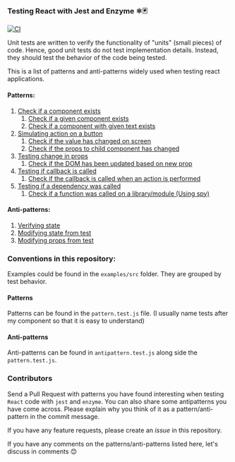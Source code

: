 ### Testing React with Jest and Enzyme ⚛️🃏
[![CI](https://app.buddy.works/enthudrives/testing-with-jest-enzyme/pipelines/pipeline/144354/badge.svg?token=7b6da1d472d6e77aaa941f8a4e986641684a55b81c653692c3423175ed7a3d68 "CI")](https://app.buddy.works/enthudrives/testing-with-jest-enzyme/pipelines/pipeline/144354)

Unit tests are written to verify the functionality of "units" (small pieces) of code. Hence, good unit tests do not test implementation details. Instead, they should test the behavior of the code being tested.

This is a list of patterns and anti-patterns widely used when testing react applications. 

#### Patterns:
1. [Check if a component exists](examples/src/1_component_exists/pattern.test.js)
    1. [Check if a given component exists](examples/src/1_component_exists/pattern.test.js#:6)
    2. [Check if a component with given text exists](examples/src/1_component_exists/pattern.test.js#L12)
2. [Simulating action on a button](examples/src/2_click/pattern.test.js)
    1. [Check if the value has changed on screen](examples/src/2_click/pattern.test.js#L7)
    2. [Check if the props to child component has changed](examples/src/2_click/pattern.test.js#L15)
3. [Testing change in props](examples/src/3_prop_change/pattern.test.js)
    1. [Check if the DOM has been updated based on new prop](examples/src/3_prop_change/pattern.test.js#L6)
4. [Testing if callback is called](examples/src/4_callback/pattern.test.js)
    1. [Check if the callback is called when an action is performed](examples/src/4_callback/pattern.test.js#L6)
4. [Testing if a dependency was called](examples/src/5_dependencies/pattern.test.js)
    1. [Check if a function was called on a library/module (Using spy)](examples/src/5_dependencies/pattern.test.js#L6)

#### Anti-patterns:
1. [Verifying state](examples/src/2_click/antipattern.test.js#L7)
2. [Modifying state from test](examples/src/2_click/antipattern.test.js#16)
3. [Modifying props from test](examples/src/3_prop_change/antipattern.test.js)

### Conventions in this repository:
Examples could be found in the `examples/src` folder. They are grouped by test behavior.

#### Patterns
Patterns can be found in the `pattern.test.js` file. (I usually name tests after my component so that it is easy to understand)

#### Anti-patterns
Anti-patterns can be found in `antipattern.test.js` along side the `pattern.test.js`. 

### Contributors
Send a Pull Request with patterns you have found interesting when testing `React` code with `jest` and `enzyme`. You can also share some antipatterns you have come across. Please explain why you think of it as a pattern/anti-pattern in the commit message. 

If you have any feature requests, please create an *issue* in this repository.

If you have any comments on the patterns/anti-patterns listed here, let's discuss in comments 😊
